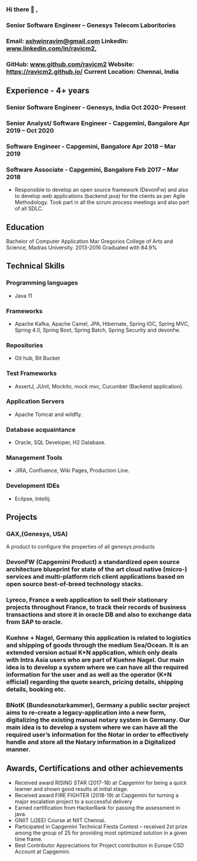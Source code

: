 ### Hi there 👋 ,

<!--
**ravicm2/ravicm2** is a ✨ _special_ ✨ repository because its `README.md` (this file) appears on your GitHub profile.

Here are some ideas to get you started:

- 🔭 I’m currently working on ...
- 🌱 I’m currently learning ...
- 👯 I’m looking to collaborate on ...
- 🤔 I’m looking for help with ...
- 💬 Ask me about ...
- 📫 How to reach me: ...
- 😄 Pronouns: ...
- ⚡ Fun fact: ...
-->

### Senior Software Engineer – Genesys Telecom Laboritories
### Email: ashwinravim@gmail.com LinkedIn: www.linkedin.com/in/ravicm2,
### GitHub: www.github.com/ravicm2 Website: https://ravicm2.github.io/ Current Location: Chennai, India

## Experience - 4+ years
### Senior Software Engineer - Genesys, India Oct 2020- Present
### Senior Analyst/ Software Engineer - Capgemini, Bangalore Apr 2019 – Oct 2020
### Software Engineer - Capgemini, Bangalore Apr 2018 – Mar 2019
### Software Associate - Capgemini, Bangalore Feb 2017 – Mar 2018
  
* Responsible to develop an open source framework (DevonFw) and also to develop web applications (backend java) for the clients as per Agile Methodology. Took part in all the scrum process meetings and also part of all SDLC.

## Education
Bachelor of Computer Application
Mar Gregorios College of Arts and Science, Madras University. 2013-2016
Graduated with 84.9%

## Technical Skills
### Programming languages	
* Java 11
### Frameworks	
* Apache Kafka, Apache Camel, JPA, Hibernate, Spring IOC, Spring MVC, Spring 4.0, Spring Boot, Spring Batch, Spring Security and devonfw.
### Repositories	
* Git hub, Bit Bucket
### Test Frameworks	
* AssertJ, JUnit, Mockito, mock mvc, Cucumber (Backend application).
### Application Servers	
* Apache Tomcat and wildfly.
### Database acquaintance 
* Oracle, SQL Developer, H2 Database.
### Management Tools 	
* JIRA, Confluence, Wiki Pages, Production Line.
### Development IDEs 	
* Eclipse, Intellij.

## Projects
### GAX,(Genesys, USA)
A product to configure the properties of all genesys products

### DevonFW (Capgemini Product) a standardized open source architecture blueprint for state of the art cloud native (micro-) services and multi-platform rich client applications based on open source best-of-breed technology stacks.

### Lyreco, France a web application to sell their stationary projects throughout France, to track their records of business transactions and store it in oracle DB and also to exchange data from SAP to oracle.

### Kuehne + Nagel, Germany this application is related to logistics and shipping of goods through the medium Sea/Ocean. It is an extended version actual K+N application, which only deals with Intra Asia users who are part of Kuehne Nagel. Our main idea is to develop a system where we can have all the required information for the user and as well as the operator (K+N official) regarding the quote search, pricing details, shipping details, booking etc.

### BNotK (Bundesnotarkammer), Germany a public sector project aims to re-create a legacy-application into a new form, digitalizing the existing manual notary system in Germany. Our main idea is to develop a system where we can have all the required user’s information for the Notar in order to effectively handle and store all the Notary information in a Digitalized manner.

## Awards, Certifications and other achievements
*	Received award RISING STAR (2017-18) at Capgemini for being a quick learner and shown good results at initial stage.
*	Received award FIRE FIGHTER (2018-19) at Capgemini for turning a major escalation project to a successful delivery
*	Earned certification from HackerRank for passing the assessment in java.
*	GNIIT (J2EE) Course at NIIT Chennai.
*	Participated in Capgemini Technical Fiesta Contest – received 2st prize among the group of 25 for providing most optimized solution in a given time frame.
*	Best Contributor Appreciations for Project contribution in Europe CSD Account at Capgemini.
